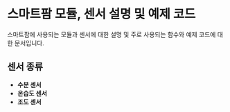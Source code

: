 # 스마트팜 모듈, 센서 설명 및 예제 코드
스마트팜에 사용되는 모듈과 센서에 대한 설명 및 주로 사용되는 함수와 예제 코드에 대한 문서입니다.
## 센서 종류
- **수분 센서**
- **온습도 센서**
- **조도 센서**
  
